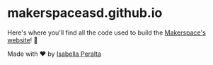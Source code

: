# makerspaceasd.github.io
 
Here's where you'll find all the code used to build the [Makerspace's website](http://makerspaceasd.github.io)! 🚀


Made with ❤️ by [Isabella Peralta](https://github.com/isabellaperalta)
